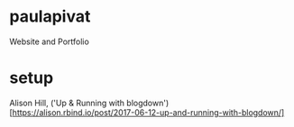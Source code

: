 # paulapivat

Website and Portfolio

# setup

Alison Hill, ('Up & Running with blogdown')[https://alison.rbind.io/post/2017-06-12-up-and-running-with-blogdown/]
